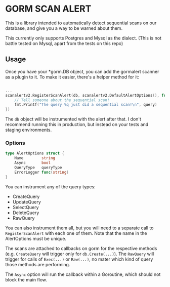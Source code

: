 # GORM SCAN ALERT

This is a library intended to automatically detect sequential scans on our database,
and give you a way to be warned about them.

This currently only supports Postgres and Mysql as the dialect.
(This is not battle tested on Mysql, apart from the tests on this repo)

## Usage

Once you have your *gorm.DB object, you can add the gormalert scanner as a plugin to it.
To make it easier, there's a helper method for it:

```go

...
scanalertv2.RegisterScanAlert(db, scanalertv2.DefaultAlertOptions(), func(query, explain string) {
    // Tell someone about the sequential scan!
    fmt.Printf("The query %q just did a sequential scan!\n", query)
})
```

The `db` object will be instrumented with the alert after that.
I don't recommend running this in production, but instead on your tests and staging environments.


### Options

```go
type AlertOptions struct {
	Name        string
	Async       bool
	QueryType   queryType
	ErrorLogger func(string)
}
```

You can instrument any of the query types:

* CreateQuery
* UpdateQuery
* SelectQuery
* DeleteQuery
* RawQuery

You can also instrument them all, but you will need to a separate call to `RegisterScanAlert` with each one of them.
Note that the name in the AlertOptions must be unique.

The scans are attached to callbacks on gorm for the respective methods (e.g. `CreateQuery` will trigger only for `db.Create(...)`). The `RawQuery` will
trigger for calls of `Exec(...)` or `Raw(...)`, no mater which kind of query those methods are performing.

The `Async` option will run the callback within a Goroutine, which should not block the main flow.
